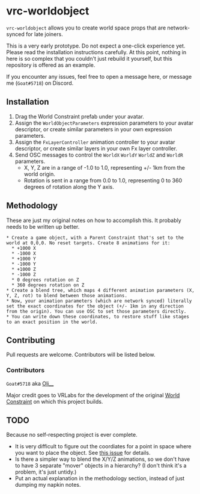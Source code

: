 # vrc-worldobject

`vrc-worldobject` allows you to create world space props that are network-synced for late joiners.

This is a very early prototype. Do not expect a one-click experience yet. Please read the installation instructions carefully.
At this point, nothing in here is so complex that you couldn't just rebuild it yourself, but this repository is offered as an example.

If you encounter any issues, feel free to open a message here, or message me (`Goat#5718`) on Discord.

## Installation

1. Drag the World Constraint prefab under your avatar.
2. Assign the `WorldObjectParameters` expression parameters to your avatar descriptor, or create similar parameters in your own expression parameters.
3. Assign the `FxLayerController` animation controller to your avatar descriptor, or create similar layers in your own Fx layer controller.
4. Send OSC messages to control the `WorldX` `WorldY` `WorldZ` and `WorldR` parameters.
   * X, Y, Z are in a range of -1.0 to 1.0, representing +/- 1km from the world origin.
   * Rotation is sent in a range from 0.0 to 1.0, representing 0 to 360 degrees of rotation along the Y axis.

## Methodology

These are just my original notes on how to accomplish this. It probably needs to be written up better.

    * Create a game object, with a Parent Constraint that's set to the world at 0,0,0. No reset targets. Create 8 animations for it:
      * +1000 X
      * -1000 X
      * +1000 Y
      * -1000 Y
      * +1000 Z
      * -1000 Z
      * 0 degrees rotation on Z
      * 360 degrees rotation on Z 
    * Create a blend tree, which maps 4 different animation parameters (X, Y, Z, rot) to blend between those animations.
    * Now, your animation parameters (which are network synced) literally set the exact coordinates for the object (+/- 1km in any direction from the origin). You can use OSC to set those parameters directly.
    * You can write down these coordinates, to restore stuff like stages to an exact position in the world.

## Contributing

Pull requests are welcome. Contributors will be listed below.

### Contributors

`Goat#5718` aka [Oli__](https://vrchat.com/home/user/usr_d9a5fde5-9a01-4623-b868-1182d4434d35)

Major credit goes to VRLabs for the development of the original [World Constraint](https://vrlabs.dev/item/world-constraint) on which this project builds.

## TODO

Because no self-respecting project is ever complete.

* It is very difficult to figure out the coordiates for a point in space where you want to place the object. See [this issue](https://github.com/vrchat-community/osc/issues/43) for details.
* Is there a simpler way to blend the X/Y/Z animations, so we don't have to have 3 separate "mover" objects in a hierarchy? (I don't think it's a problem, it's just untidy.)
* Put an actual explanation in the methodology section, instead of just dumping my napkin notes.
